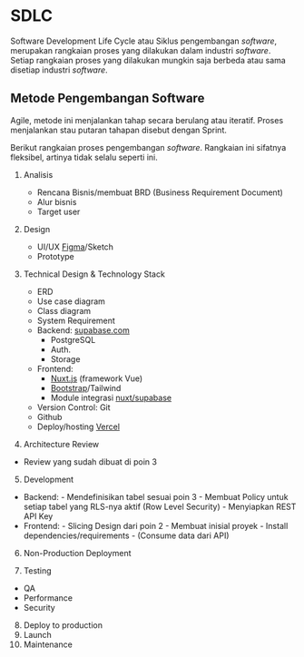 # SDLC

Software Development Life Cycle atau Siklus pengembangan _software_, merupakan rangkaian proses yang dilakukan dalam industri _software_. 
Setiap rangkaian proses yang dilakukan mungkin saja berbeda atau sama disetiap industri _software_.

## Metode Pengembangan Software

Agile, metode ini menjalankan tahap secara berulang atau iteratif. Proses menjalankan stau putaran tahapan disebut dengan Sprint.

Berikut rangkaian proses pengembangan _software_. Rangkaian ini sifatnya fleksibel, artinya tidak selalu seperti ini.

1. Analisis
    - Rencana Bisnis/membuat BRD (Business Requirement Document)
    - Alur bisnis
    - Target user
     
2. Design
    - UI/UX [Figma](https://figma.com)/Sketch
    - Prototype

3. Technical Design & Technology Stack
    - ERD 
    - Use case diagram
    - Class diagram 
    - System Requirement
    - Backend: [supabase.com](https://supabase.com) 
      - PostgreSQL
      - Auth.
      - Storage
    - Frontend:
      - [Nuxt.js](https://nuxt.com) (framework Vue)
      - [Bootstrap](https://getbootstrap.com)/Tailwind
      - Module integrasi [nuxt/supabase](https://supabase.nuxtjs.org/)
    - Version Control: Git
    - Github
    - Deploy/hosting  [Vercel](https://vercel.com)

4. Architecture Review
  - Review yang sudah dibuat di poin 3

5. Development
  - Backend:
        - Mendefinisikan tabel sesuai poin 3
        - Membuat Policy untuk setiap tabel yang RLS-nya aktif (Row Level Security)
        - Menyiapkan REST API Key
  - Frontend: 
        - Slicing Design dari poin 2
        - Membuat inisial proyek
        - Install dependencies/requirements
        - (Consume data dari API)
     
6. Non-Production Deployment

7. Testing
  - QA
  - Performance
  - Security

8. Deploy to production
9. Launch
10. Maintenance
